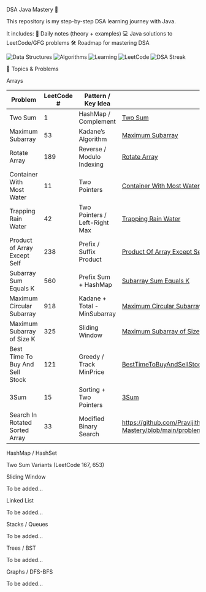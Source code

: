 DSA Java Mastery 🚀

This repository is my step-by-step DSA learning journey with Java.

It includes:
📘 Daily notes (theory + examples)
💻 Java solutions to LeetCode/GFG problems
🛠 Roadmap for mastering DSA

![Data Structures](https://img.shields.io/badge/Data%20Structures-✓-blue?style=for-the-badge&logo=tree)
![Algorithms](https://img.shields.io/badge/Algorithms-✓-red?style=for-the-badge&logo=codeforces)
![Learning](https://img.shields.io/badge/Learning-DSA-green?style=for-the-badge&logo=bookstack)
![LeetCode](https://img.shields.io/badge/LeetCode-Study-orange?style=for-the-badge&logo=leetcode&logoColor=white)
![DSA Streak](https://img.shields.io/badge/DSA-Streak🔥-success?style=for-the-badge)


📂 Topics & Problems

Arrays

| Problem                         | LeetCode # | Pattern / Key Idea            | Link                                                                                                                                    |
| ------------------------------- | ---------- | ----------------------------- | --------------------------------------------------------------------------------------------------------------------------------------- |
| Two Sum                         | 1          | HashMap / Complement          | [Two Sum](https://github.com/Pravijith-j-p/DSA-Java-Mastery/blob/main/problems/arrays/TwoSum.md)                                        |
| Maximum Subarray                | 53         | Kadane’s Algorithm            | [Maximum Subarray](https://github.com/Pravijith-j-p/DSA-Java-Mastery/blob/main/problems/arrays/MaximumSubArray.md)                      |
| Rotate Array                    | 189        | Reverse / Modulo Indexing     | [Rotate Array](https://github.com/Pravijith-j-p/DSA-Java-Mastery/blob/main/problems/arrays/RotateArray.md)                              |
| Container With Most Water       | 11         | Two Pointers                  | [Container With Most Water](https://github.com/Pravijith-j-p/DSA-Java-Mastery/blob/main/problems/arrays/ContainerWithMostWater.md)      |
| Trapping Rain Water             | 42         | Two Pointers / Left-Right Max | [Trapping Rain Water](https://github.com/Pravijith-j-p/DSA-Java-Mastery/blob/main/problems/arrays/TrappingRainWater.md)                 |
| Product of Array Except Self    | 238        | Prefix / Suffix Product       | [Product Of Array Except Self](https://github.com/Pravijith-j-p/DSA-Java-Mastery/blob/main/problems/arrays/ProductOfArrayExceptSelf.md) |
| Subarray Sum Equals K           | 560        | Prefix Sum + HashMap          | [Subarray Sum Equals K](https://github.com/Pravijith-j-p/DSA-Java-Mastery/blob/main/problems/arrays/SubArraySumEqualsK.md)              |
| Maximum Circular Subarray       | 918        | Kadane + Total - MinSubarray  | [Maximum Circular Subarray](https://github.com/Pravijith-j-p/DSA-Java-Mastery/blob/main/problems/arrays/MaximumCircularSubarray.md)     |
| Maximum Subarray of Size K      | 325        | Sliding Window                | [Maximum Subarray of Size K](https://github.com/Pravijith-j-p/DSA-Java-Mastery/blob/main/problems/arrays/MaximumSubArrayOfSizeK.md)     |
| Best Time To Buy And Sell Stock | 121        | Greedy / Track MinPrice       | [BestTimeToBuyAndSellStock](https://github.com/Pravijith-j-p/DSA-Java-Mastery/blob/main/problems/arrays/BestTimeToBuyAndSellStock.md)   |
| 3Sum                            | 15         | Sorting + Two Pointers        | [3Sum](https://github.com/Pravijith-j-p/DSA-Java-Mastery/blob/main/problems/arrays/3_Sum.md)                                            |
| Search In Rotated Sorted Array  | 33         | Modified Binary Search        | https://github.com/Pravijith-j-p/DSA-Java-Mastery/blob/main/problems/arrays/SearchInRotatedSortedArray.md                               |


HashMap / HashSet

Two Sum Variants (LeetCode 167, 653)

Sliding Window

To be added…

Linked List

To be added…

Stacks / Queues

To be added…

Trees / BST

To be added…

Graphs / DFS-BFS

To be added…
